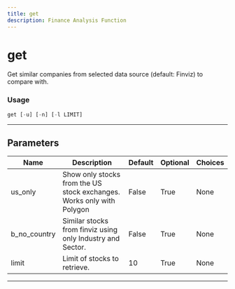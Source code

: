 ```yaml
---
title: get
description: Finance Analysis Function
---
```


# get

Get similar companies from selected data source (default: Finviz) to compare with.

### Usage

```python
get [-u] [-n] [-l LIMIT]
```

---

## Parameters

| Name | Description | Default | Optional | Choices |
| ---- | ----------- | ------- | -------- | ------- |
| us_only | Show only stocks from the US stock exchanges. Works only with Polygon | False | True | None |
| b_no_country | Similar stocks from finviz using only Industry and Sector. | False | True | None |
| limit | Limit of stocks to retrieve. | 10 | True | None |

---
